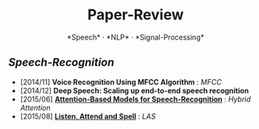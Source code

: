 # <center> Paper-Review </center>  
  
<center> *Speech* · *NLP* · *Signal-Processing* </center>  
  
## *Speech-Recognition*  
* \[2014/11\] **Voice Recognition Using MFCC Algorithm** : *MFCC*    
* \[2014/12\] **Deep Speech: Scaling up end-to-end speech recognition**
* \[2015/06\] [**Attention-Based Models for Speech-Recognition**](https://github.com/sh951011/Paper-Review/blob/master/Attention-Based%20Models%20for%20Speech%20Recognition.md) : *Hybrid Attention*  
* \[2015/08\] [**Listen, Attend and Spell**](https://github.com/sh951011/Paper-Review/blob/master/Listen%2C%20Attend%20and%20Spell.md) : *LAS*
